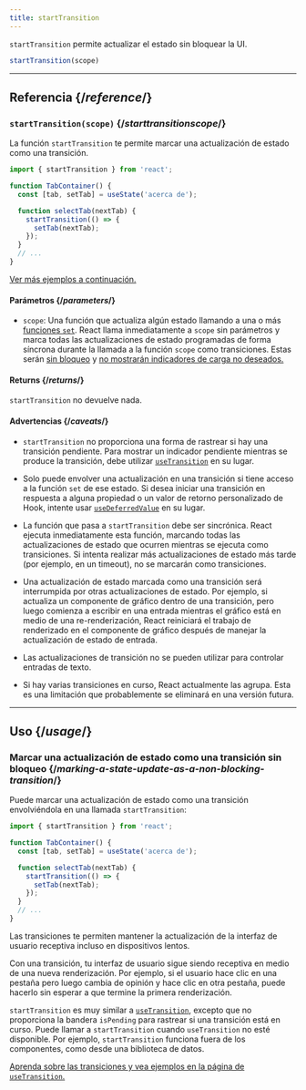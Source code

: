 ```yaml
---
title: startTransition
---
```


<Intro>

`startTransition` permite actualizar el estado sin bloquear la UI.

```js
startTransition(scope)
```

</Intro>

<InlineToc />

---

## Referencia {/*reference*/}

### `startTransition(scope)` {/*starttransitionscope*/}

La función `startTransition` te permite marcar una actualización de estado como una transición.

```js {7,9}
import { startTransition } from 'react';

function TabContainer() {
  const [tab, setTab] = useState('acerca de');

  function selectTab(nextTab) {
    startTransition(() => {
      setTab(nextTab);
    });
  }
  // ...
}
```

[Ver más ejemplos a continuación.](#usage)

#### Parámetros {/*parameters*/}

* `scope`: Una función que actualiza algún estado llamando a una o más [funciones `set`](/reference/react/useState#setstate). React llama inmediatamente a `scope` sin parámetros y marca todas las actualizaciones de estado programadas de forma síncrona durante la llamada a la función `scope` como transiciones. Estas serán [sin bloqueo](/reference/react/useTransition#marking-a-state-update-as-a-non-blocking-transition) y [no mostrarán indicadores de carga no deseados.](/reference/react/useTransition#preventing-unwanted-loading-indicators)

#### Returns {/*returns*/}

`startTransition` no devuelve nada.

#### Advertencias {/*caveats*/}

* `startTransition` no proporciona una forma de rastrear si hay una transición pendiente. Para mostrar un indicador pendiente mientras se produce la transición, debe utilizar [`useTransition`](/reference/react/useTransition) en su lugar.

* Solo puede envolver una actualización en una transición si tiene acceso a la función `set`  de ese estado. Si desea iniciar una transición en respuesta a alguna propiedad o un valor de retorno personalizado de Hook, intente usar [`useDeferredValue`](/reference/react/usedeferredvalue) en su lugar.

* La función que pasa a `startTransition` debe ser sincrónica. React ejecuta inmediatamente esta función, marcando todas las actualizaciones de estado que ocurren mientras se ejecuta como transiciones. Si intenta realizar más actualizaciones de estado más tarde (por ejemplo, en un timeout), no se marcarán como transiciones.

* Una actualización de estado marcada como una transición será interrumpida por otras actualizaciones de estado. Por ejemplo, si actualiza un componente de gráfico dentro de una transición, pero luego comienza a escribir en una entrada mientras el gráfico está en medio de una re-renderización, React reiniciará el trabajo de renderizado en el componente de gráfico después de manejar la actualización de estado de entrada.

* Las actualizaciones de transición no se pueden utilizar para controlar entradas de texto.

* Si hay varias transiciones en curso, React actualmente las agrupa. Esta es una limitación que probablemente se eliminará en una versión futura.

---

## Uso {/*usage*/}

### Marcar una actualización de estado como una transición sin bloqueo {/*marking-a-state-update-as-a-non-blocking-transition*/}

Puede marcar una actualización de estado como una transición envolviéndola en una llamada `startTransition`:

```js {7,9}
import { startTransition } from 'react';

function TabContainer() {
  const [tab, setTab] = useState('acerca de');

  function selectTab(nextTab) {
    startTransition(() => {
      setTab(nextTab);
    });
  }
  // ...
}
```

Las transiciones te permiten mantener la actualización de la interfaz de usuario receptiva incluso en dispositivos lentos.

Con una transición, tu interfaz de usuario sigue siendo receptiva en medio de una nueva renderización. Por ejemplo, si el usuario hace clic en una pestaña pero luego cambia de opinión y hace clic en otra pestaña, puede hacerlo sin esperar a que termine la primera renderización.

<Note>

`startTransition` es muy similar a [`useTransition`](/reference/react/useTransition), excepto que no proporciona la bandera `isPending` para rastrear si una transición está en curso. Puede llamar a `startTransition` cuando `useTransition` no esté disponible. Por ejemplo, `startTransition` funciona fuera de los componentes, como desde una biblioteca de datos.

[Aprenda sobre las transiciones y vea ejemplos en la página de `useTransition`.](/reference/react/useTransition)

</Note>
